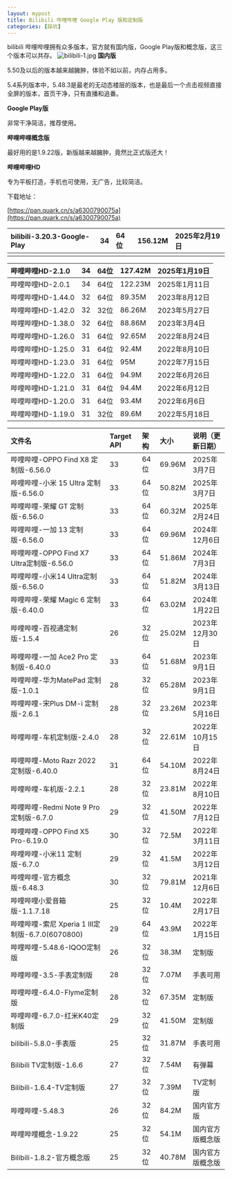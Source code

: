 ```yaml
---
layout: mypost
title: Bilibili 哔哩哔哩 Google Play 版和定制版
categories: [踩坑]
---
```


bilibili 哔哩哔哩拥有众多版本，官方就有国内版，Google Play版和概念版，这三个版本可以共存。
![bilibili-1.jpg](https://s2.loli.net/2025/03/08/Fg2Lq4JtGbxWaMp.jpg)
**国内版**

5.50及以后的版本越来越臃肿，体验不如以前，内存占用多。

5.4系列版本中，5.48.3是最老的无动态楼层的版本，也是最后一个点击视频直接全屏的版本，首页干净，只有直播和追番。

**Google Play版**

非常干净简洁，推荐使用。

**哔哩哔哩概念版**

最好用的是1.9.22版，新版越来越臃肿，竟然比正式版还大！

**哔哩哔哩HD**

专为平板打造，手机也可使用，无广告，比较简洁。

下载地址：

[https://pan.quark.cn/s/a6300790075a](https://pan.quark.cn/s/a6300790075a)


| bilibili-3.20.3-Google-Play | 34 | 64位 | 156.12M | 2025年2月19日 |
| :--- | :--- | :--- | :--- | :--- |
|  |

| 哔哩哔哩HD-2.1.0 | 34 | 64位 | 127.42M | 2025年1月19日 |
| :--- | :--- | :--- | :--- | :--- |
| 哔哩哔哩HD-2.0.1 | 34 | 64位 | 122.23M | 2025年1月11日 |
| 哔哩哔哩HD-1.44.0 | 32 | 64位 | 89.35M | 2023年8月12日 |
| 哔哩哔哩HD-1.42.0 | 32 | 32位 | 86.26M | 2023年5月27日 |
| 哔哩哔哩HD-1.38.0 | 32 | 64位 | 88.86M | 2023年3月4日 |
| 哔哩哔哩HD-1.26.0 | 31 | 64位 | 92.65M | 2022年8月24日 |
| 哔哩哔哩HD-1.25.0 | 31 | 64位 | 92.4M | 2022年8月10日 |
| 哔哩哔哩HD-1.23.0 | 31 | 64位 | 95M | 2022年7月15日 |
| 哔哩哔哩HD-1.22.0 | 31 | 64位 | 94.9M | 2022年6月26日 |
| 哔哩哔哩HD-1.21.0 | 31 | 64位 | 94.4M | 2022年6月12日 |
| 哔哩哔哩HD-1.20.0 | 31 | 64位 | 93.4M | 2022年6月6日 |
| 哔哩哔哩HD-1.19.0 | 31 | 32位 | 89.6M | 2022年5月18日 |

| 文件名 | Target API | 架构 | 大小 | 说明（更新日期） |
| :--- | :--- | :--- | :--- | :--- |
| 哔哩哔哩-OPPO Find X8 定制版-6.56.0 | 33 | 64位 | 69.96M | 2025年3月7日 |
| 哔哩哔哩-小米 15 Ultra 定制版-6.56.0 | 33 | 64位 | 50.82M | 2025年3月7日 |
| 哔哩哔哩-荣耀 GT 定制版-6.56.0 | 33 | 64位 | 60.32M | 2025年2月24日 |
| 哔哩哔哩-一加 13 定制版-6.56.0 | 33 | 64位 | 69.96M | 2024年12月6日 |
| 哔哩哔哩-OPPO Find X7 Ultra定制版-6.56.0 | 33 | 64位 | 51.86M | 2024年7月3日 |
| 哔哩哔哩-小米14 Ultra定制版-6.56.0 | 33 | 64位 | 51.82M | 2024年3月13日 |
| 哔哩哔哩-荣耀 Magic 6 定制版-6.40.0 | 33 | 64位 | 63.02M | 2024年1月22日 |
| 哔哩哔哩-百视通定制版-1.5.4 | 26 | 32位 | 25.02M | 2023年12月30日 |
| 哔哩哔哩-一加 Ace2 Pro 定制版-6.40.0 | 33 | 64位 | 51.68M | 2023年9月1日 |
| 哔哩哔哩-华为MatePad 定制版-1.0.1 | 28 | 32位 | 65.28M | 2023年9月1日 |
| 哔哩哔哩-宋Plus DM-i 定制版-2.6.1 | 28 | 32位 | 23.26M | 2023年5月16日 |
| 哔哩哔哩-车机定制版-2.4.0 | 28 | 32位 | 22.61M | 2022年10月15日 |
| 哔哩哔哩-Moto Razr 2022定制版-6.40.0 | 31 | 64位 | 54.10M | 2022年8月24日 |
| 哔哩哔哩-车机版-2.2.1 | 28 | 32位 | 23.81M | 2022年8月10日 |
| 哔哩哔哩-Redmi Note 9 Pro定制版-6.7.0 | 29 | 32位 | 41.50M | 2022年7月12日 |
| 哔哩哔哩-OPPO Find X5 Pro-6.19.0 | 30 | 32位 | 72.5M | 2022年3月11日 |
| 哔哩哔哩-小米11 定制版-6.7.0 | 29 | 32位 | 41.5M | 2022年3月12日 |
| 哔哩哔哩-官方概念版-6.48.3 | 30 | 32位 | 79.81M | 2021年12月6日 |
| 哔哩哔哩小爱音箱版-1.1.7.18 | 25 | 32位 | 10.4M | 2022年2月17日 |
| 哔哩哔哩-索尼 Xperia 1 III定制版-6.7.0(6070800) | 29 | 64位 | 43.9M | 2022年1月15日 |
| 哔哩哔哩-5.48.6-IQOO定制版 | 26 | 32位 | 38.3M | 定制版 |
| 哔哩哔哩-3.5-手表定制版 | 28 | 32位 | 7.07M | 手表可用 |
| 哔哩哔哩-6.4.0-Flyme定制版 | 28 | 32位 | 67.35M | 定制版 |
| 哔哩哔哩-6.7.0-红米K40定制版 | 29 | 32位 | 41.50M | 定制版 |
| bilibili-5.8.0-手表版 | 25 | 32位 | 31.87M | 手表可用 |
| Bilibili TV定制版-1.6.6 | 27 | 32位 | 7.54M | 有弾幕 |
| Bilibili-1.6.4-TV定制版 | 27 | 32位 | 7.39M | TV定制版 |
| 哔哩哔哩-5.48.3 | 26 | 32位 | 84.2M | 国内官方版 |
| 哔哩哔哩概念-1.9.22 | 25 | 32位 | 54.1M | 国内官方版概念版 |
| Bilibili-1.8.2-官方概念版 | 25 | 32位 | 40.78M | 国内官方版概念版 |
